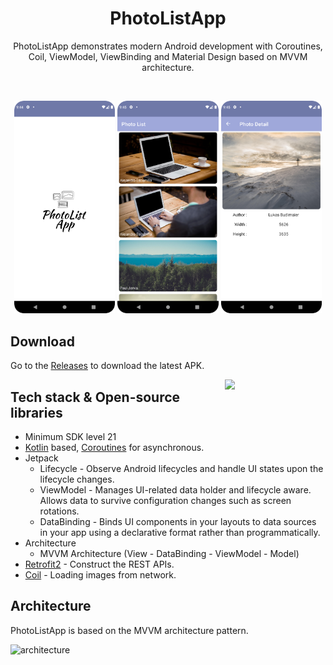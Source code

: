 <h1 align="center">PhotoListApp</h1>

<p align="center">  
 PhotoListApp demonstrates modern Android development with Coroutines, Coil, ViewModel, ViewBinding and Material Design based on MVVM architecture.
</p>
</br>

<p align="center">
<img src="/splash.png" width="32%"/>
  <img src="/photolist.png" width="32%"/>
  <img src="/photodetail.png"  width="32%"/>
</p>

## Download
Go to the [Releases](https://github.com/EsracanGungor/PhotoListApp/releases) to download the latest APK.

<img src="/preview.gif" align="right" width="32%"/>

## Tech stack & Open-source libraries
- Minimum SDK level 21
- [Kotlin](https://kotlinlang.org/) based, [Coroutines](https://github.com/Kotlin/kotlinx.coroutines) for asynchronous.
- Jetpack
  - Lifecycle - Observe Android lifecycles and handle UI states upon the lifecycle changes.
  - ViewModel - Manages UI-related data holder and lifecycle aware. Allows data to survive configuration changes such as screen rotations.
  - DataBinding - Binds UI components in your layouts to data sources in your app using a declarative format rather than programmatically.
- Architecture
  - MVVM Architecture (View - DataBinding - ViewModel - Model)
- [Retrofit2](https://github.com/square/retrofit) - Construct the REST APIs.
- [Coil](https://github.com/coil-kt/coil) - Loading images from network.

## Architecture
PhotoListApp is based on the MVVM architecture pattern.

![architecture](https://user-images.githubusercontent.com/24237865/77502018-f7d36000-6e9c-11ea-92b0-1097240c8689.png)
